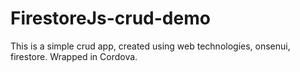 # FirestoreJs-crud-demo

This is a simple crud app, created using web technologies, onsenui, firestore. Wrapped in Cordova.
